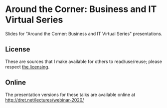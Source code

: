 # Around the Corner: Business and IT Virtual Series

Slides for "Around the Corner: Business and IT Virtual Series" presentations.

## License

These are sources that I make available for others to read/use/reuse; please respect [the licensing](../LICENSE).


## Online

The presentation versions for these talks are available online at http://dret.net/lectures/webinar-2020/
